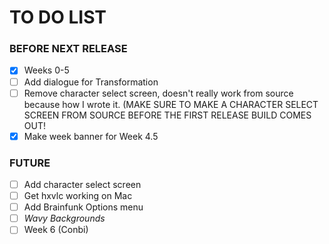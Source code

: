 # TO DO LIST

### BEFORE NEXT RELEASE

- [x] Weeks 0-5
- [ ] Add dialogue for Transformation
- [ ] Remove character select screen, doesn't really work from source because how I wrote it. (MAKE SURE TO MAKE A CHARACTER SELECT SCREEN FROM SOURCE BEFORE THE FIRST RELEASE BUILD COMES OUT!
- [x] Make week banner for Week 4.5

### FUTURE

- [ ] Add character select screen
- [ ] Get hxvlc working on Mac
- [ ] Add Brainfunk Options menu
- [ ] *Wavy Backgrounds*
- [ ] Week 6 (Conbi)
